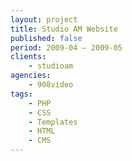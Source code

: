```yaml
---
layout: project
title: Studio AM Website
published: false
period: 2009-04 – 2009-05
clients:
    - studioam
agencies:
    - 908video
tags:
    - PHP
    - CSS
    - Templates
    - HTML
    - CMS
---
```

